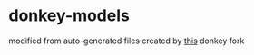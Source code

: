 # donkey-models
modified from auto-generated files created by [this](https://github.com/tawnkramer/donkey) donkey fork
